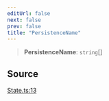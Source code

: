 ```yaml
---
editUrl: false
next: false
prev: false
title: "PersistenceName"
---
```


> **PersistenceName**: `string`[]

## Source

[State.ts:13](https://github.com/nodenogg-in/alpha-p2p/blob/2cff8cc/packages/statekit/src/State.ts#L13)
